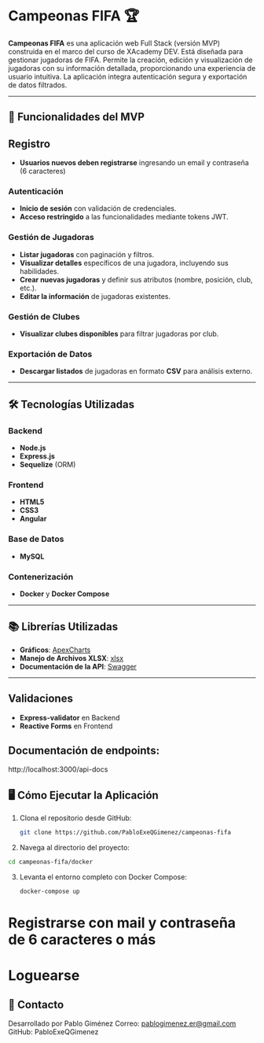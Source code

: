 # Campeonas FIFA 🏆

**Campeonas FIFA** es una aplicación web Full Stack (versión MVP) construida en el marco del curso de XAcademy DEV. Está diseñada para gestionar jugadoras de FIFA. Permite la creación, edición y visualización de jugadoras con su información detallada, proporcionando una experiencia de usuario intuitiva. La aplicación integra autenticación segura y exportación de datos filtrados.

---

## 🚀 Funcionalidades del MVP

## Registro
- **Usuarios nuevos deben registrarse** ingresando un email y contraseña (6 caracteres)

### Autenticación
- **Inicio de sesión** con validación de credenciales.
- **Acceso restringido** a las funcionalidades mediante tokens JWT.

### Gestión de Jugadoras
- **Listar jugadoras** con paginación y filtros.
- **Visualizar detalles** específicos de una jugadora, incluyendo sus habilidades.
- **Crear nuevas jugadoras** y definir sus atributos (nombre, posición, club, etc.).
- **Editar la información** de jugadoras existentes.

### Gestión de Clubes
- **Visualizar clubes disponibles** para filtrar jugadoras por club.

### Exportación de Datos
- **Descargar listados** de jugadoras en formato **CSV** para análisis externo.

---

## 🛠️ Tecnologías Utilizadas

### Backend
- **Node.js**
- **Express.js**
- **Sequelize** (ORM)

### Frontend
- **HTML5**
- **CSS3**
- **Angular**

### Base de Datos
- **MySQL**

### Contenerización
- **Docker** y **Docker Compose**


---

## 📚 Librerías Utilizadas

- **Gráficos**: [ApexCharts](https://apexcharts.com/)  
- **Manejo de Archivos XLSX**: [xlsx](https://www.npmjs.com/package/xlsx)  
- **Documentación de la API**: [Swagger](https://swagger.io/)
---

## Validaciones

- **Express-validator** en Backend
- **Reactive Forms** en Frontend

## Documentación de endpoints:
http://localhost:3000/api-docs

## 🖥️ Cómo Ejecutar la Aplicación

1. Clona el repositorio desde GitHub:

   ```bash
   git clone https://github.com/PabloExeQGimenez/campeonas-fifa

2. Navega al directorio del proyecto:

  ```bash
  cd campeonas-fifa/docker
  ```
3. Levanta el entorno completo con Docker Compose:

   ```bash
   docker-compose up

# Registrarse con mail y contraseña de 6 caracteres o más
# Loguearse  


## 📧 Contacto

Desarrollado por Pablo Giménez
Correo: pablogimenez.er@gmail.com
GitHub: PabloExeQGimenez
